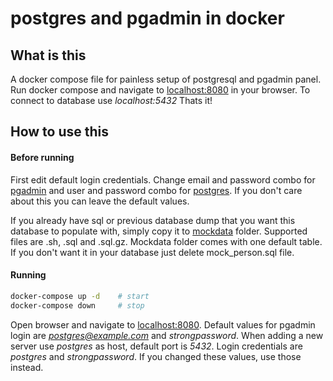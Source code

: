# postgres and pgadmin in docker

## What is this

A docker compose file for painless setup of postgresql and pgadmin panel. Run docker compose and navigate to [localhost:8080](http://localhost:8080) in your browser. To connect to database use *localhost:5432* Thats it!

## How to use this

#### Before running

First edit default login credentials. Change email and password combo for [pgadmin](pgadmin.env) and user and password combo for [postgres](postgres.env). If you don't care about this you can leave the default values.

If you already have sql or previous database dump that you want this database to populate with, simply copy it to [mockdata](mockdata/) folder. Supported files are .sh, .sql and .sql.gz. Mockdata folder comes with one default table. If you don't want it in your database just delete mock_person.sql file.

#### Running

```bash
docker-compose up -d    # start
docker-compose down     # stop
```

Open browser and navigate to [localhost:8080](http://localhost:8080). Default values for pgadmin login are *postgres@example.com* and *strongpassword*. When adding a new server use *postgres* as host, default port is *5432*. Login credentials are *postgres* and *strongpassword*. If you changed these values, use those instead.
